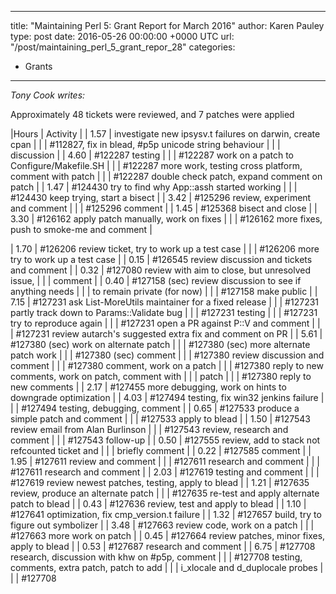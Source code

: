 
---
title: "Maintaining Perl 5: Grant Report for March 2016"
author: Karen Pauley
type: post
date: 2016-05-26 00:00:00 +0000 UTC
url: "/post/maintaining_perl_5_grant_repor_28"
categories:
 - Grants

---

_Tony Cook writes:_

Approximately 48 tickets were reviewed, and 7 patches were applied

|Hours |        Activity |
|  1.57  |        investigate new ipsysv.t failures on darwin, create cpan |
|        |        #112827, fix in blead, #p5p unicode string behaviour |
|        |        discussion |
|  4.60  |        #122287 testing |
|        |        #122287 work on a patch to Configure/Makefile.SH |
|        |        #122287 more work, testing cross platform, comment with patch |
|        |        #122287 double check patch, expand comment on patch |
|  1.47  |        #124430 try to find why App::assh started working |
|        |        #124430 keep trying, start a bisect |
|  3.42  |        #125296 review, experiment and comment |
|        |        #125296 comment |
|  1.45  |        #125368 bisect and close |
|  3.30  |        #126162 apply patch manually, work on fixes |
|        |        #126162 more fixes, push to smoke-me and comment |



|  1.70  |        #126206 review ticket, try to work up a test case |
|        |        #126206 more try to work up a test case |
|  0.15  |        #126545 review discussion and tickets and comment |
|  0.32  |        #127080 review with aim to close, but unresolved issue, |
|        |        comment |
|  0.40  |        #127158 (sec) review discussion to see if anything needs |
|        |        to remain private (for now) |
|        |        #127158 make public |
|  7.15  |        #127231 ask List-MoreUtils maintainer for a fixed release |
|        |        #127231 partly track down to Params::Validate bug |
|        |        #127231 testing |
|        |        #127231 try to reproduce again |
|        |        #127231 open a PR against P::V and comment |
|        |        #127231 review autarch's suggested extra fix and comment on PR |
|  5.61  |        #127380 (sec) work on alternate patch |
|        |        #127380 (sec) more alternate patch work |
|        |        #127380 (sec) comment |
|        |        #127380 review discussion and comment |
|        |        #127380 comment, work on a patch |
|        |        #127380 reply to new comments, work on patch, comment with |
|        |        patch |
|        |        #127380 reply to new comments |
|  2.17  |        #127455 more debugging, work on hints to downgrade optimization |
|  4.03  |        #127494 testing, fix win32 jenkins failure |
|        |        #127494 testing, debugging, comment |
|  0.65  |        #127533 produce a simple patch and comment |
|        |        #127533 apply to blead |
| 1.50   |       #127543 review email from Alan Burlinson |
|        |        #127543 review, research and comment |
|        |        #127543 follow-up |
|  0.50  |        #127555 review, add to stack not refcounted ticket and |
|        |        briefly comment |
|  0.22  |        #127585 comment |
|  1.95  |        #127611 review and comment |
|        |        #127611 research and comment |
|        |        #127611 research and comment |
|  2.03  |        #127619 testing and comment |
|        |        #127619 review newest patches, testing, apply to blead |
|  1.21  |        #127635 review, produce an alternate patch |
|        |        #127635 re-test and apply alternate patch to blead |
|  0.43  |        #127636 review, test and apply to blead |
|  1.10  |        #127641 optimization, fix cmp_version.t failure |
|  1.32  |        #127657 build, try to figure out symbolizer |
|  3.48  |        #127663 review code, work on a patch |
|        |        #127663 more work on patch |
|  0.45  |        #127664 review patches, minor fixes, apply to blead |
|  0.53  |        #127687 research and comment |
|  6.75  |        #127708 research, discussion with khw on #p5p, comment |
|        |        #127708 testing, comments, extra patch, patch to add |
|        |        i_xlocale and d_duplocale probes |
|        |        #127708 